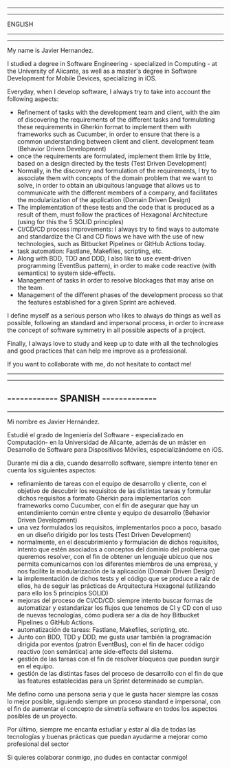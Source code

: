 ----------------------------------
----------------------------------

ENGLISH 

----------------------------------
----------------------------------

My name is Javier Hernandez.

I studied a degree in Software Engineering - specialized in Computing - at the University of Alicante, as well as a master's degree in Software Development for Mobile Devices, specializing in iOS.

Everyday, when I develop software, I always try to take into account the following aspects:

- Refinement of tasks with the development team and client, with the aim of discovering the requirements of the different tasks and formulating these requirements in Gherkin format to implement them with frameworks such as Cucumber, in order to ensure that there is a common understanding between client and client. development team (Behavior Driven Development)
- once the requirements are formulated, implement them little by little, based on a design directed by the tests (Test Driven Development)
- Normally, in the discovery and formulation of the requirements, I try to associate them with concepts of the domain problem that we want to solve, in order to obtain an ubiquitous language that allows us to communicate with the different members of a company, and facilitates the modularization of the application (Domain Driven Design)
- The implementation of these tests and the code that is produced as a result of them, must follow the practices of Hexagonal Architecture (using for this the 5 SOLID principles)
- CI/CD/CD process improvements: I always try to find ways to automate and standardize the CI and CD flows we have with the use of new technologies, such as Bitbucket Pipelines or GitHub Actions today.
- task automation: Fastlane, Makefiles, scripting, etc.
- Along with BDD, TDD and DDD, I also like to use event-driven programming (EventBus pattern), in order to make code reactive (with semantics) to system side-effects.
- Management of tasks in order to resolve blockages that may arise on the team.
- Management of the different phases of the development process so that the features established for a given Sprint are achieved.

I define myself as a serious person who likes to always do things as well as possible, following an standard and impersonal process, in order to increase the concept of software symmetry in all possible aspects of a project.

Finally, I always love to study and keep up to date with all the technologies and good practices that can help me improve as a professional.

If you want to collaborate with me, do not hesitate to contact me!

----------------------------------
----------------------------------
------------ SPANISH -------------
----------------------------------
----------------------------------

Mi nombre es Javier Hernández.

Estudié el grado de Ingeniería del Software - especializado en Computación- en la Universidad de Alicante, además de un máster en Desarrollo de Software para Dispositivos Móviles, especializándome en iOS.

Durante mi día a día, cuando desarrollo software, siempre intento tener en cuenta los siguientes aspectos:

- refinamiento de tareas con el equipo de desarrollo y cliente, con el objetivo de descubrir los requisitos de las distintas tareas y formular dichos requisitos a formato Gherkin para implementarlos con frameworks como Cucumber, con el fin de asegurar que hay un entendimiento común entre cliente y equipo de desarrollo (Behavior Driven Development)
- una vez formulados los requisitos, implementarlos poco a poco, basado en un diseño dirigido por los tests (Test Driven Development)
- normalmente, en el descubrimiento y formulación de dichos requisitos, intento que estén asociados a conceptos del dominio del problema que queremos resolver, con el fin de obtener un lenguaje ubicuo que nos permita comunicarnos con los diferentes miembros de una empresa, y nos facilite la modularización de la aplicación (Domain Driven Design)
- la implementación de dichos tests y el código que se produce a raíz de ellos, ha de seguir las prácticas de Arquitectura Hexagonal (utilizando para ello los 5 principios SOLID)
- mejoras del proceso de CI/CD/CD: siempre intento buscar formas de automatizar y estandarizar los flujos que tenemos de CI y CD con el uso de nuevas tecnologías, cómo pudiera ser a día de hoy Bitbucket Pipelines o GitHub Actions.
- automatización de tareas: Fastlane, Makefiles, scripting, etc.
- Junto con BDD, TDD y DDD, me gusta usar también la programación dirigida por eventos (patrón EventBus), con el fin de hacer código reactivo (con semántica) ante side-effects del sistema.
- gestión de las tareas con el fin de resolver bloqueos que puedan surgir en el equipo.
- gestión de las distintas fases del proceso de desarrollo con el fin de que las features establecidas para un Sprint determinado se cumplan.

Me defino como una persona seria y que le gusta hacer siempre las cosas lo mejor posible, siguiendo siempre un proceso standard e impersonal, con el fin de aumentar el concepto de simetría software en todos los aspectos posibles de un proyecto.

Por último, siempre me encanta estudiar y estar al día de todas las tecnologías y buenas prácticas que puedan ayudarme a mejorar como profesional del sector

Si quieres colaborar conmigo, ¡no dudes en contactar conmigo!

<!---
javierhs/javierhs is a ✨ special ✨ repository because its `README.md` (this file) appears on your GitHub profile.
You can click the Preview link to take a look at your changes.
--->
